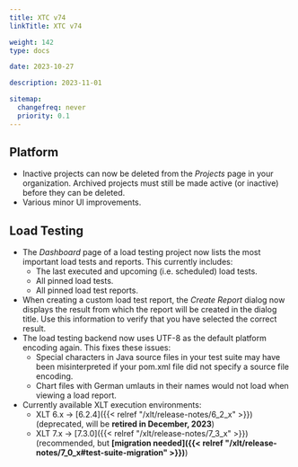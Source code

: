 ```yaml
---
title: XTC v74
linkTitle: XTC v74

weight: 142
type: docs

date: 2023-10-27

description: 2023-11-01

sitemap:
  changefreq: never
  priority: 0.1
---
```


## Platform

* Inactive projects can now be deleted from the *Projects* page in your organization. Archived projects must still be made active (or inactive) before they can be deleted.
* Various minor UI improvements.


## Load Testing

* The *Dashboard* page of a load testing project now lists the most important load tests and reports. This currently includes:
    * The last executed and upcoming (i.e. scheduled) load tests.
    * All pinned load tests.
    * All pinned load test reports.
* When creating a custom load test report, the *Create Report* dialog now displays the result from which the report will be created in the dialog title. Use this information to verify that you have selected the correct result.
* The load testing backend now uses UTF-8 as the default platform encoding again. This fixes these issues:
    * Special characters in Java source files in your test suite may have been misinterpreted if your pom.xml file did not specify a source file encoding.
    * Chart files with German umlauts in their names would not load when viewing a load report.
* Currently available XLT execution environments:
    * XLT 6.x → [6.2.4]({{< relref "/xlt/release-notes/6_2_x" >}}) (deprecated, will be **retired in December, 2023**)
    * XLT 7.x → [7.3.0]({{< relref "/xlt/release-notes/7_3_x" >}}) (recommended, but **[migration needed]({{< relref "/xlt/release-notes/7_0_x#test-suite-migration" >}})**)

